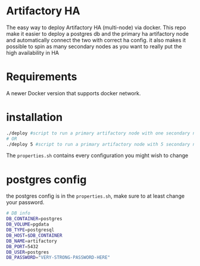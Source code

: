 # Artifactory HA

The easy way to deploy Artifactory HA (multi-node) via docker. This repo make it easier to deploy a postgres db and the primary ha artifactory node and automatically connect the two with correct ha config. it also makes it possible to spin as many secondary nodes as you want to really put the high availability in HA

# Requirements
A newer Docker version that supports docker network.

# installation
```bash 
./deploy #script to run a primary artifactory node with one secondary node
# OR
./deploy 5 #script to run a primary artifactory node with 5 secondary nodes
```

The ```properties.sh``` contains every configuration you might wish to change

# postgres config
the postgres config is in the ```properties.sh```, make sure to at least change your password.

```bash
# DB info
DB_CONTAINER=postgres
DB_VOLUME=pgdata
DB_TYPE=postgresql
DB_HOST=$DB_CONTAINER
DB_NAME=artifactory
DB_PORT=5432
DB_USER=postgres
DB_PASSWORD="VERY-STRONG-PASSWORD-HERE"
```

